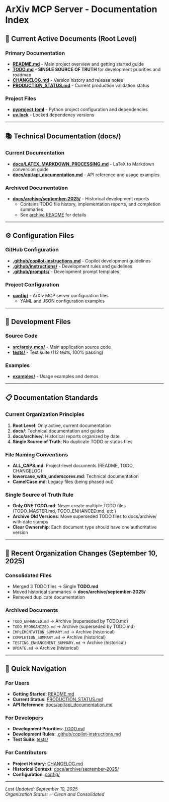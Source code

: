# ArXiv MCP Server - Documentation Index

## 📁 **Current Active Documents** (Root Level)

### Primary Documentation

- **[README.md](README.md)** - Main project overview and getting started guide
- **[TODO.md](TODO.md)** - **SINGLE SOURCE OF TRUTH** for development priorities and roadmap  
- **[CHANGELOG.md](CHANGELOG.md)** - Version history and release notes
- **[PRODUCTION_STATUS.md](PRODUCTION_STATUS.md)** - Current production validation status

### Project Files

- **[pyproject.toml](pyproject.toml)** - Python project configuration and dependencies
- **[uv.lock](uv.lock)** - Locked dependency versions

---

## 📚 **Technical Documentation** (docs/)

### Current Documentation

- **[docs/LATEX_MARKDOWN_PROCESSING.md](docs/LATEX_MARKDOWN_PROCESSING.md)** - LaTeX to Markdown conversion guide
- **[docs/api/api_documentation.md](docs/api/api_documentation.md)** - API reference and usage examples

### Archived Documentation

- **[docs/archive/september-2025/](docs/archive/september-2025/)** - Historical development reports
  - Contains TODO file history, implementation reports, and completion summaries
  - See [archive README](docs/archive/september-2025/README.md) for details

---

## ⚙️ **Configuration Files**

### GitHub Configuration

- **[.github/copilot-instructions.md](.github/copilot-instructions.md)** - Copilot development guidelines
- **[.github/instructions/](.github/instructions/)** - Development rules and guidelines  
- **[.github/prompts/](.github/prompts/)** - Development prompt templates

### Project Configuration

- **[config/](config/)** - ArXiv MCP server configuration files
  - YAML and JSON configuration examples

---

## 🧪 **Development Files**

### Source Code

- **[src/arxiv_mcp/](src/arxiv_mcp/)** - Main application source code
- **[tests/](tests/)** - Test suite (112 tests, 100% passing)

### Examples

- **[examples/](examples/)** - Usage examples and demos

---

## 📋 **Documentation Standards**

### Current Organization Principles

1. **Root Level**: Only active, current documentation
2. **docs/**: Technical documentation and guides  
3. **docs/archive/**: Historical reports organized by date
4. **Single Source of Truth**: No duplicate TODO or status files

### File Naming Conventions

- **ALL_CAPS.md**: Project-level documents (README, TODO, CHANGELOG)
- **lowercase_with_underscores.md**: Technical documentation
- **CamelCase.md**: Legacy files (being phased out)

### Single Source of Truth Rule

- **Only ONE TODO.md**: Never create multiple TODO files (TODO_MASTER.md, TODO_ENHANCED.md, etc.)
- **Archive Old Versions**: Move superseded TODO files to docs/archive/ with date stamps
- **Clear Ownership**: Each document type should have one authoritative version

---

## 🔄 **Recent Organization Changes** (September 10, 2025)

### Consolidated Files

- Merged 3 TODO files → Single **TODO.md**
- Moved historical summaries → **docs/archive/september-2025/**
- Removed duplicate documentation

### Archived Documents

- `TODO_ENHANCED.md` → Archive (superseded by TODO.md)
- `TODO_REORGANIZED.md` → Archive (superseded by TODO.md)  
- `IMPLEMENTATION_SUMMARY.md` → Archive (historical)
- `COMPLETION_SUMMARY.md` → Archive (historical)
- `TESTING_ENHANCEMENT_SUMMARY.md` → Archive (historical)
- `UPDATE.md` → Archive (historical)

---

## 🎯 **Quick Navigation**

### For Users

- **Getting Started**: [README.md](README.md)
- **Current Status**: [PRODUCTION_STATUS.md](PRODUCTION_STATUS.md)
- **API Reference**: [docs/api/api_documentation.md](docs/api/api_documentation.md)

### For Developers

- **Development Priorities**: [TODO.md](TODO.md)
- **Development Rules**: [.github/copilot-instructions.md](.github/copilot-instructions.md)
- **Test Suite**: [tests/](tests/)

### For Contributors

- **Project History**: [CHANGELOG.md](CHANGELOG.md)
- **Historical Context**: [docs/archive/september-2025/](docs/archive/september-2025/)
- **Configuration**: [config/](config/)

---

*Last Updated: September 10, 2025*  
*Organization Status: ✅ Clean and Consolidated*
